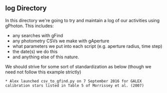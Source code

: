 ## log Directory

In this directory we're going to try and maintain a log of our activities using gPhoton. This includes:
* any searches with gFind
* any photometry CSVs we make with gAperture
* what parameters we put into each script (e.g. aperture radius, time step)
* the date(s) we do this
* and anything else of this nature.

We should strive for some sort of standardization as below (though we need not follow this example strictly) 
```
* Alex launched csv_to_gfind.py on 7 September 2016 for GALEX calibration stars listed in Table 5 of Morrissey et al. (2007)
```
